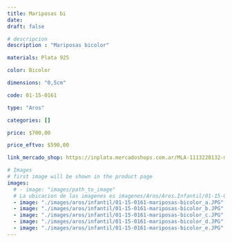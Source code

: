 ```yaml
---
title: Mariposas bi
date: 
draft: false

# descripcion
description : "Mariposas bicolor"

materials: Plata 925

color: Bicolor

dimensions: "0,5cm"

code: 01-15-0161

type: "Aros"

categories: []

price: $700,00

price_eftvo: $590,00

link_mercado_shop: https://inplata.mercadoshops.com.ar/MLA-1113228132-mariposas-bi-_JM

# Images
# first image will be shown in the product page
images:
  # - image: "images/path_to_image"
  # La ubicacion de las imagenes es imagenes/Aros/Aros.Infantil/01-15-0161-mariposas-bi
  - image: "./images/aros/infantil/01-15-0161-mariposas-bicolor_a.JPG"
  - image: "./images/aros/infantil/01-15-0161-mariposas-bicolor_b.JPG"
  - image: "./images/aros/infantil/01-15-0161-mariposas-bicolor_c.JPG"
  - image: "./images/aros/infantil/01-15-0161-mariposas-bicolor_d.JPG"
  - image: "./images/aros/infantil/01-15-0161-mariposas-bicolor_e.JPG"
---
```

